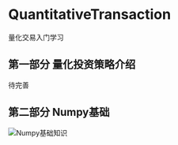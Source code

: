 # QuantitativeTransaction
量化交易入门学习

## 第一部分 量化投资策略介绍
待完善

## 第二部分 Numpy基础
![Numpy基础知识](https://github.com/myplanB/QuantitativeTransaction/blob/master/1%20Numpy%E5%9F%BA%E7%A1%80%E7%9F%A5%E8%AF%86.ipynb "Numpy基础知识.ipynb")
